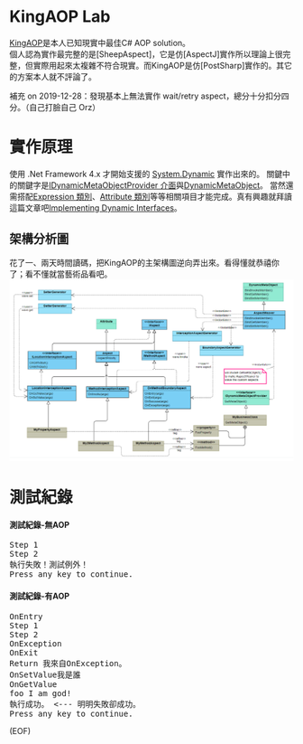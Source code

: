 # KingAOP Lab
[KingAOP](https://github.com/AntyaDev/KingAOP)是本人已知現實中最佳C# AOP solution。   
個人認為實作最完整的是[SheepAspect]，它是仿[AspectJ]實作所以理論上很完整，但實際用起來太複雜不符合現實。而KingAOP是仿[PostSharp]實作的。其它的方案本人就不評論了。   

 補充 on 2019-12-28：發現基本上無法實作 wait/retry aspect，總分十分扣分四分。（自己打臉自己 Orz）

# 實作原理
使用 .Net Framework 4.x 才開始支援的 [System.Dynamic](https://docs.microsoft.com/zh-tw/dotnet/api/system.dynamic?view=netframework-4.8) 實作出來的。
關鍵中的關鍵字是[IDynamicMetaObjectProvider 介面](https://docs.microsoft.com/zh-tw/dotnet/api/system.dynamic.idynamicmetaobjectprovider?view=netframework-4.8)與[DynamicMetaObject](https://docs.microsoft.com/zh-tw/dotnet/api/system.dynamic.dynamicmetaobject?view=netframework-4.8)。
當然還需搭配[Expression 類別](https://docs.microsoft.com/zh-tw/dotnet/api/system.linq.expressions.expression?view=netframework-4.8)、[Attribute 類別](https://docs.microsoft.com/zh-tw/dotnet/api/system.attribute?view=netframework-4.8)等等相關項目才能完成。真有興趣就拜讀這篇文章吧[Implementing Dynamic Interfaces](https://github.com/relyky/KingAOPLab/blob/master/doc/implementing-dynamic-interfaces.pdf)。

## 架構分析圖
花了一、兩天時間讀碼，把KingAOP的主架構圖逆向弄出來。看得懂就恭禧你了；看不懂就當藝術品看吧。   
<img src="https://github.com/relyky/KingAOPLab/blob/master/doc/KingAOP%20%E7%B5%90%E6%A7%8B%E5%88%86%E6%9E%90%E9%A1%9E%E5%88%A5%E5%9C%96.png?raw=true" alt="KingAOP結構分析類別圖">
   
# 測試紀錄

#### 測試紀錄-無AOP
<pre>
Step 1
Step 2
執行失敗！測試例外！
Press any key to continue.
</pre>

#### 測試紀錄-有AOP
<pre>
OnEntry
Step 1
Step 2
OnException
OnExit
Return 我來自OnException。
OnSetValue我是誰
OnGetValue
foo I am god!
執行成功。 <--- 明明失敗卻成功。
Press any key to continue.
</pre>
(EOF)
